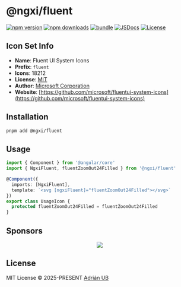 # @ngxi/fluent

[![npm version][npm-version-src]][npm-version-href]
[![npm downloads][npm-downloads-src]][npm-downloads-href]
[![bundle][bundle-src]][bundle-href]
[![JSDocs][jsdocs-src]][jsdocs-href]
[![License][license-src]][license-href]

## Icon Set Info

- **Name**: Fluent UI System Icons
- **Prefix**: `fluent`
- **Icons**: 18212
- **License**: [MIT](https://github.com/microsoft/fluentui-system-icons/blob/main/LICENSE)
- **Author**: [Microsoft Corporation](https://github.com/microsoft/fluentui-system-icons)
- **Website**: [https://github.com/microsoft/fluentui-system-icons](https://github.com/microsoft/fluentui-system-icons)

## Installation

```sh
pnpm add @ngxi/fluent
```

## Usage

```ts
import { Component } from '@angular/core'
import { NgxiFluent, fluentZoomOut24Filled } from '@ngxi/fluent'

@Component({
  imports: [NgxiFluent],
  template: `<svg [ngxiFluent]="fluentZoomOut24Filled"></svg>`
})
export class UsageIcon {
  protected fluentZoomOut24Filled = fluentZoomOut24Filled
}
```

## Sponsors

<p align="center">
  <a href="https://cdn.jsdelivr.net/gh/adrian-ub/static/sponsors.svg">
    <img src='https://cdn.jsdelivr.net/gh/adrian-ub/static/sponsors.svg'/>
  </a>
</p>

## License

MIT License © 2025-PRESENT [Adrián UB](https://github.com/adrian-ub)

<!-- Badges -->

[npm-version-src]: https://img.shields.io/npm/v/@ngxi/fluent?style=flat&colorA=080f12&colorB=1fa669
[npm-version-href]: https://npmjs.com/package/@ngxi/fluent
[npm-downloads-src]: https://img.shields.io/npm/dm/@ngxi/fluent?style=flat&colorA=080f12&colorB=1fa669
[npm-downloads-href]: https://npmjs.com/package/@ngxi/fluent
[bundle-src]: https://img.shields.io/bundlephobia/minzip/@ngxi/fluent?style=flat&colorA=080f12&colorB=1fa669&label=minzip
[bundle-href]: https://bundlephobia.com/result?p=@ngxi/fluent
[license-src]: https://img.shields.io/npm/l/@ngxi/fluent?style=flat&colorA=080f12&colorB=1fa669
[license-href]: https://github.com/adrian-ub/ngxi/blob/main/LICENSE
[jsdocs-src]: https://img.shields.io/badge/jsdocs-reference-080f12?style=flat&colorA=080f12&colorB=1fa669
[jsdocs-href]: https://www.jsdocs.io/package/@ngxi/fluent
